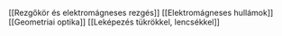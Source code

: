 [[Rezgőkör és elektromágneses rezgés]]
[[Elektromágneses hullámok]]
[[Geometriai optika]]
[[Leképezés tükrökkel, lencsékkel]]

